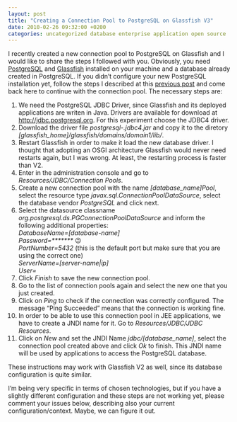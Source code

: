 ```yaml
---
layout: post
title: "Creating a Connection Pool to PostgreSQL on Glassfish V3"
date: 2010-02-26 09:32:00 +0200
categories: uncategorized database enterprise application open source
---
```


I recently created a new connection pool to PostgreSQL on Glassfish and I would like to share the steps I followed with you. Obviously, you need <a href="http://www.postgresql.org/">PostgreSQL</a> and <a href="http://glassfish.dev.java.net/">Glassfish</a> installed on your machine and a database already created in PostgreSQL. If you didn’t configure your new PostgreSQL installation yet, follow the steps I described at this <a href="http://69.89.31.239/~hildeber/?p=190">previous post</a> and come back here to continue with the connection pool. The necessary steps are:

<ol>
<li>We need the PostgreSQL JDBC Driver, since Glassfish and its deployed applications are writen in Java. Drivers are available for download at <a href="http://jdbc.postgresql.org/" target="_blank">http://jdbc.postgresql.org</a>. For this experiment choose the JDBC4 driver.</li>
<li>Download the driver file <i>postgresql-<version>.jdbc4.jar</i> and copy it to the diretory <i>[glassfish_home]/glassfish/domains/domain1/lib/</i>.</li>
<li>Restart Glassfish in order to make it load the new database driver. I thought that adopting an OSGI architecture Glassfish would never need restarts again, but I was wrong. At least, the restarting process is faster than V2.</li>
<li>Enter in the administration console and go to <i>Resources/JDBC/Connection Pools</i>.</li>
<li>Create a new connection pool with the name <i>[database_name]Pool</i>, select the resource type <i>javax.sql.ConnectionPoolDataSource</i>, select the database vendor <i>PostgreSQL</i> and click next.</li>
<li>Select the datasource classname <i>org.postgresql.ds.PGConnectionPoolDataSource</i> and inform the following additional properties:<br/><i>DatabaseName=[database-name]</i><br/><i>Password=*******</i> 😉<br/><i>PortNumber=5432</i> (this is the default port but make sure that you are using the correct one)<br/><i>ServerName=[server-name|ip]</i><br/><i>User=<database-username></i></li>
<li>Click <i>Finish</i> to save the new connection pool.</li>
<li>Go to the list of connection pools again and select the new one that you just created.</li>
<li>Click on <i>Ping</i> to check if the connection was correctly configured. The message “Ping Succeeded” means that the connection is working fine.</li>
<li>In order to be able to use this connection pool in JEE applications, we have to create a JNDI name for it. Go to <i>Resources/JDBC/JDBC Resources</i>.</li>
<li>Click on <i>New</i> and set the JNDI Name <i>jdbc/[database_name]</i>, select the connection pool created above and click <i>Ok</i> to finish. This JNDI name will be used by applications to access the PostgreSQL database.</li>
</ol>
These instructions may work with Glassfish V2 as well, since its database configuration is quite similar.

I’m being very specific in terms of chosen technologies, but if you have a slightly different configuration and these steps are not working yet, please comment your issues below, describing also your current configuration/context. Maybe, we can figure it out.
